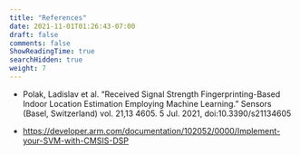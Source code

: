 ```yaml
---
title: "References"
date: 2021-11-01T01:26:43-07:00
draft: false
comments: false
ShowReadingTime: true
searchHidden: true
weight: 7
---
```


* Polak, Ladislav et al. “Received Signal Strength Fingerprinting-Based Indoor Location Estimation Employing Machine Learning.” Sensors (Basel, Switzerland) vol. 21,13 4605. 5 Jul. 2021, doi:10.3390/s21134605

* https://developer.arm.com/documentation/102052/0000/Implement-your-SVM-with-CMSIS-DSP
